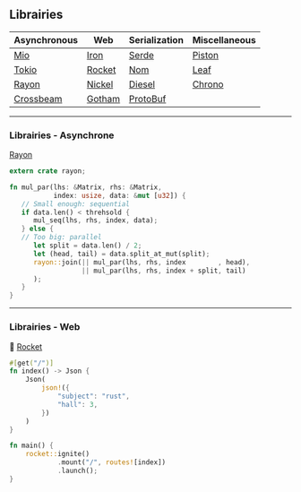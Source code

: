 ## Librairies

| Asynchronous | Web | Serialization | Miscellaneous |
| ---------- | --- | ------------- | ------ |
| [Mio](https://crates.io/crates/mio) | [Iron](https://crates.io/crates/iron) | [Serde](https://crates.io/crates/serde) | [Piston](https://crates.io/crates/piston) |
| [Tokio](https://crates.io/crates/tokio-core) | [Rocket](https://crates.io/crates/rocket) | [Nom](https://crates.io/crates/nom) | [Leaf](https://crates.io/crates/leaf) |
| [Rayon](https://crates.io/crates/rayon) | [Nickel](https://crates.io/crates/nickel) | [Diesel](https://crates.io/crates/diesel) | [Chrono](https://crates.io/crates/chrono) |
| [Crossbeam](https://crates.io/crates/crossbeam) | [Gotham](https://crates.io/crates/gotham) | [ProtoBuf](https://crates.io/crates/protobuf) | |

---

### Librairies - Asynchrone

[Rayon](https://github.com/nikomatsakis/rayon)

```rust
extern crate rayon;

fn mul_par(lhs: &Matrix, rhs: &Matrix,
           index: usize, data: &mut [u32]) {
   // Small enough: sequential
   if data.len() < threhsold {
      mul_seq(lhs, rhs, index, data);
   } else {
   // Too big: parallel
      let split = data.len() / 2;
      let (head, tail) = data.split_at_mut(split);
      rayon::join(|| mul_par(lhs, rhs, index        , head),
                  || mul_par(lhs, rhs, index + split, tail)
      );
   }
}
```

---

### Librairies - Web

🚀 [Rocket](https://rocket.rs/)

```rust
#[get("/")]
fn index() -> Json {
    Json(
        json!({
            "subject": "rust",
            "hall": 3,
        })
    )
}

fn main() {
    rocket::ignite()
            .mount("/", routes![index])
            .launch();
}
```
